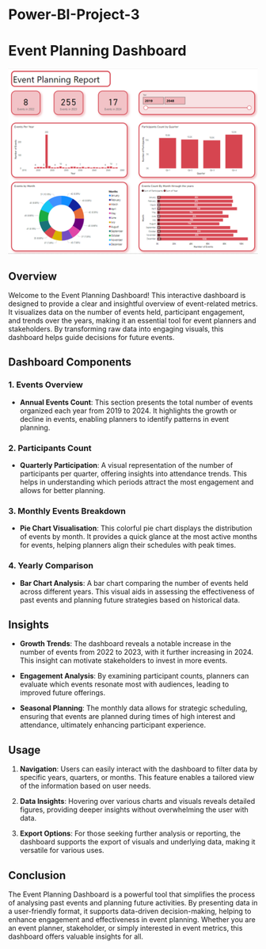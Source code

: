 # Power-BI-Project-3

# Event Planning Dashboard

![Dashboard](https://github.com/AliHazem771/Power-BI-Project-3/blob/main/Event%20planning%20report%20image.PNG?raw=true)

## Overview

Welcome to the Event Planning Dashboard! This interactive dashboard is designed to provide a clear and insightful overview of event-related metrics. It visualizes data on the number of events held, participant engagement, and trends over the years, making it an essential tool for event planners and stakeholders. By transforming raw data into engaging visuals, this dashboard helps guide decisions for future events.

## Dashboard Components

### 1. Events Overview
- **Annual Events Count**: This section presents the total number of events organized each year from 2019 to 2024. It highlights the growth or decline in events, enabling planners to identify patterns in event planning.

### 2. Participants Count
- **Quarterly Participation**: A visual representation of the number of participants per quarter, offering insights into attendance trends. This helps in understanding which periods attract the most engagement and allows for better planning.

### 3. Monthly Events Breakdown
- **Pie Chart Visualisation**: This colorful pie chart displays the distribution of events by month. It provides a quick glance at the most active months for events, helping planners align their schedules with peak times.

### 4. Yearly Comparison
- **Bar Chart Analysis**: A bar chart comparing the number of events held across different years. This visual aids in assessing the effectiveness of past events and planning future strategies based on historical data.

## Insights

- **Growth Trends**: The dashboard reveals a notable increase in the number of events from 2022 to 2023, with it further increasing in 2024. This insight can motivate stakeholders to invest in more events.
  
- **Engagement Analysis**: By examining participant counts, planners can evaluate which events resonate most with audiences, leading to improved future offerings.
  
- **Seasonal Planning**: The monthly data allows for strategic scheduling, ensuring that events are planned during times of high interest and attendance, ultimately enhancing participant experience.

## Usage

1. **Navigation**: Users can easily interact with the dashboard to filter data by specific years, quarters, or months. This feature enables a tailored view of the information based on user needs.
  
2. **Data Insights**: Hovering over various charts and visuals reveals detailed figures, providing deeper insights without overwhelming the user with data.

3. **Export Options**: For those seeking further analysis or reporting, the dashboard supports the export of visuals and underlying data, making it versatile for various uses.

## Conclusion

The Event Planning Dashboard is a powerful tool that simplifies the process of analysing past events and planning future activities. By presenting data in a user-friendly format, it supports data-driven decision-making, helping to enhance engagement and effectiveness in event planning. Whether you are an event planner, stakeholder, or simply interested in event metrics, this dashboard offers valuable insights for all.
